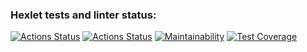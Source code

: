### Hexlet tests and linter status:
[![Actions Status](https://github.com/sergye/java-project-lvl3/workflows/hexlet-check/badge.svg)](https://github.com/sergye/java-project-lvl3/actions)
[![Actions Status](https://github.com/sergye/java-project-lvl3/workflows/ci-gradle.yml/badge.svg)](https://github.com/sergye/java-project-lvl3/actions)
[![Maintainability](https://api.codeclimate.com/v1/badges/76c5e031e0fe8649f941/maintainability)](https://codeclimate.com/github/sergye/java-project-lvl3/maintainability)
[![Test Coverage](https://api.codeclimate.com/v1/badges/76c5e031e0fe8649f941/test_coverage)](https://codeclimate.com/github/sergye/java-project-lvl3/test_coverage)